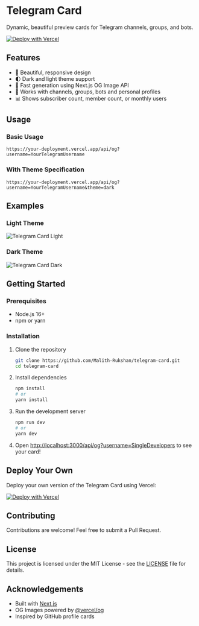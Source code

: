 # Telegram Card

Dynamic, beautiful preview cards for Telegram channels, groups, and bots.

[![Deploy with Vercel](https://vercel.com/button)](https://vercel.com/new/clone?repository-url=https%3A%2F%2Fgithub.com%2FMalith-Rukshan%2Ftelegram-card)

## Features

- 🎨 Beautiful, responsive design
- 🌓 Dark and light theme support
- 🚀 Fast generation using Next.js OG Image API
- 📱 Works with channels, groups, bots and personal profiles
- 📊 Shows subscriber count, member count, or monthly users

## Usage

### Basic Usage

```
https://your-deployment.vercel.app/api/og?username=YourTelegramUsername
```

### With Theme Specification

```
https://your-deployment.vercel.app/api/og?username=YourTelegramUsername&theme=dark
```

## Examples

### Light Theme
![Telegram Card Light](https://telegram-card.vercel.app/api/og?username=SingleDevelopers&theme=light)

### Dark Theme
![Telegram Card Dark](https://telegram-card.vercel.app/api/og?username=SingleDevelopers&theme=dark)

## Getting Started

### Prerequisites

- Node.js 16+
- npm or yarn

### Installation

1. Clone the repository
   ```bash
   git clone https://github.com/Malith-Rukshan/telegram-card.git
   cd telegram-card
   ```

2. Install dependencies
   ```bash
   npm install
   # or
   yarn install
   ```

3. Run the development server
   ```bash
   npm run dev
   # or
   yarn dev
   ```

4. Open [http://localhost:3000/api/og?username=SingleDevelopers](http://localhost:3000/api/og?username=SingleDevelopers) to see your card!

## Deploy Your Own

Deploy your own version of the Telegram Card using Vercel:

[![Deploy with Vercel](https://vercel.com/button)](https://vercel.com/new/clone?repository-url=https%3A%2F%2Fgithub.com%2FMalith-Rukshan%2Ftelegram-card)

## Contributing

Contributions are welcome! Feel free to submit a Pull Request.

## License

This project is licensed under the MIT License - see the [LICENSE](LICENSE) file for details.

## Acknowledgements

- Built with [Next.js](https://nextjs.org/)
- OG Images powered by [@vercel/og](https://vercel.com/docs/concepts/functions/edge-functions/og-image-generation)
- Inspired by GitHub profile cards